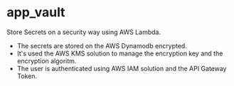 # app_vault
Store Secrets on a security way using AWS Lambda.

 - The secrets are stored on the AWS Dynamodb encrypted. 
 - It's used the AWS KMS solution to manage the encryption key and the encryption algoritm.
 - The user is authenticated using AWS IAM solution and the API Gateway Token.
